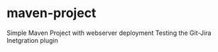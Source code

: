# maven-project

Simple Maven Project with webserver deployment
Testing the Git-Jira Inetgration plugin
